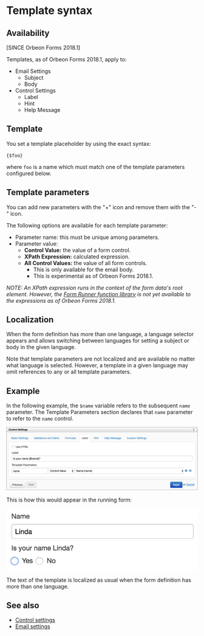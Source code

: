 # Template syntax

## Availability

[SINCE Orbeon Forms 2018.1]

Templates, as of Orbeon Forms 2018.1, apply to:

- Email Settings
    - Subject
    - Body
- Control Settings
    - Label
    - Hint
    - Help Message

## Template

You set a template placeholder by using the exact syntax:

```
{$foo}
``` 

where `foo` is a name which must match one of the template parameters configured below.

## Template parameters

You can add new parameters with the "+" icon and remove them with the "-" icon.

The following options are available for each template parameter:

- Parameter name: this must be unique among parameters.
- Parameter value:
    - __Control Value:__ the value of a form control.
    - __XPath Expression:__ calculated expression.
    - __All Control Values:__ the value of all form controls.
        - This is only available for the email body.
        - This is experimental as of Orbeon Forms 2018.1. 
    
*NOTE: An XPath expression runs in the context of the form data's root element. However, the [Form Runner function library](../xforms/xpath/extension-form-runner.md) is not yet available to the expressions as of Orbeon Forms 2018.1.*

## Localization

When the form definition has more than one language, a language selector appears and allows switching between
languages for setting a subject or body in the given language.

Note that template parameters are not localized and are available no matter what language is selected. However, a template
in a given language may omit references to any or all template parameters.

## Example

In the following example, the `$name` variable refers to the subsequent `name` parameter. The Template Parameters section declares that `name` parameter to refer to the `name` control.

![Dynamic label configuration](images/control-settings-label-dynamic.png)

This is how this would appear in the running form:

![Dynamic label](images/control-settings-label-dynamic-runtime.png)

The text of the template is localized as usual when the form definition has more than one language.

## See also

- [Control settings](control-settings.md)
- [Email settings](email-settings.md)
